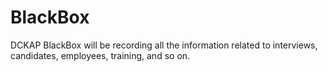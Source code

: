 # BlackBox
DCKAP BlackBox will be recording all the information related to interviews, candidates, employees, training, and so on.
